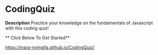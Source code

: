 # CodingQuiz

**Description**
Practice your knowledge on the fundamentals of Javascript with this coding quiz! 

** Click Below To Get Started**

https://inara-nyingifa.github.io/CodingQuiz/